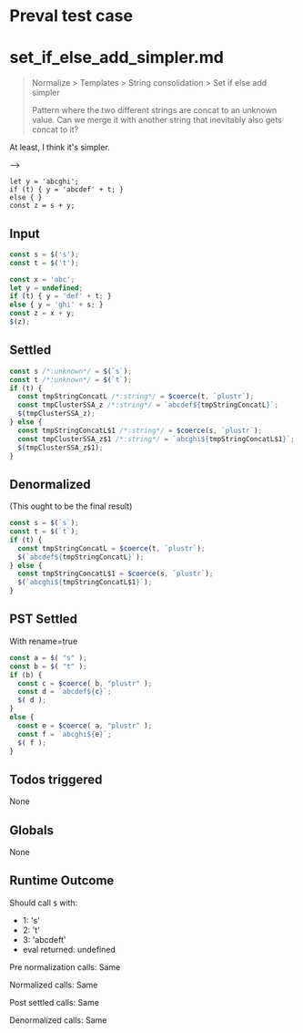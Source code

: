 # Preval test case

# set_if_else_add_simpler.md

> Normalize > Templates > String consolidation > Set if else add simpler
>
> Pattern where the two different strings are concat to an unknown value. Can we merge it with another string that inevitably also gets concat to it?

At least, I think it's simpler.

-->
```
let y = 'abcghi';
if (t) { y = 'abcdef' + t; }
else { }
const z = s + y;
```

## Input

`````js filename=intro
const s = $('s');
const t = $('t');

const x = 'abc'; 
let y = undefined;
if (t) { y = 'def' + t; }
else { y = 'ghi' + s; }
const z = x + y;
$(z);
`````


## Settled


`````js filename=intro
const s /*:unknown*/ = $(`s`);
const t /*:unknown*/ = $(`t`);
if (t) {
  const tmpStringConcatL /*:string*/ = $coerce(t, `plustr`);
  const tmpClusterSSA_z /*:string*/ = `abcdef${tmpStringConcatL}`;
  $(tmpClusterSSA_z);
} else {
  const tmpStringConcatL$1 /*:string*/ = $coerce(s, `plustr`);
  const tmpClusterSSA_z$1 /*:string*/ = `abcghi${tmpStringConcatL$1}`;
  $(tmpClusterSSA_z$1);
}
`````


## Denormalized
(This ought to be the final result)

`````js filename=intro
const s = $(`s`);
const t = $(`t`);
if (t) {
  const tmpStringConcatL = $coerce(t, `plustr`);
  $(`abcdef${tmpStringConcatL}`);
} else {
  const tmpStringConcatL$1 = $coerce(s, `plustr`);
  $(`abcghi${tmpStringConcatL$1}`);
}
`````


## PST Settled
With rename=true

`````js filename=intro
const a = $( "s" );
const b = $( "t" );
if (b) {
  const c = $coerce( b, "plustr" );
  const d = `abcdef${c}`;
  $( d );
}
else {
  const e = $coerce( a, "plustr" );
  const f = `abcghi${e}`;
  $( f );
}
`````


## Todos triggered


None


## Globals


None


## Runtime Outcome


Should call `$` with:
 - 1: 's'
 - 2: 't'
 - 3: 'abcdeft'
 - eval returned: undefined

Pre normalization calls: Same

Normalized calls: Same

Post settled calls: Same

Denormalized calls: Same
